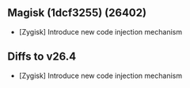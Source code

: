 ## Magisk (1dcf3255) (26402)

- [Zygisk] Introduce new code injection mechanism

## Diffs to v26.4

- [Zygisk] Introduce new code injection mechanism